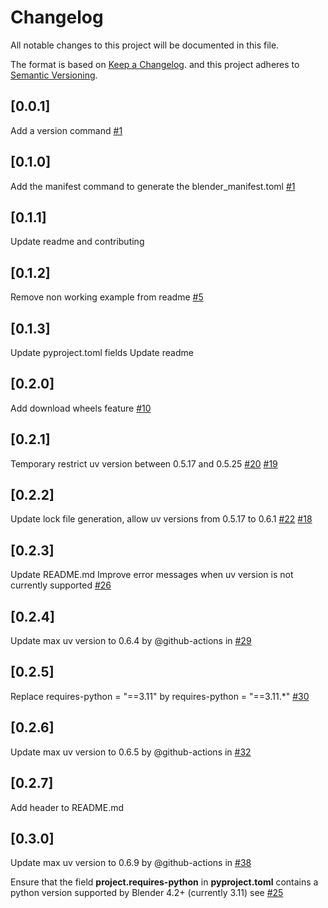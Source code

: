 # Changelog

All notable changes to this project will be documented in this file.

The format is based on [Keep a Changelog](https://keepachangelog.com/en/1.1.0/).
and this project adheres to [Semantic Versioning](https://semver.org/spec/v2.0.0.html).

## [0.0.1]

Add a version command [#1](https://github.com/Maxioum/Peeler/pull/1)

## [0.1.0]

Add the manifest command to generate the blender_manifest.toml [#1](https://github.com/Maxioum/Peeler/pull/3)

## [0.1.1]

Update readme and contributing

## [0.1.2]

Remove non working example from readme [#5](https://github.com/Maxioum/Peeler/pull/5)

## [0.1.3]

Update pyproject.toml fields
Update readme

## [0.2.0]

Add download wheels feature [#10](https://github.com/Maxioum/Peeler/pull/10)

## [0.2.1]

Temporary restrict uv version between 0.5.17 and 0.5.25 [#20](https://github.com/Maxioum/Peeler/pull/20) [#19](https://github.com/Maxioum/Peeler/issues/19)

## [0.2.2]

Update lock file generation, allow uv versions from 0.5.17 to 0.6.1 [#22](https://github.com/Maxioum/Peeler/pull/22) [#18](https://github.com/Maxioum/Peeler/issues/18)

## [0.2.3]

Update README.md
Improve error messages when uv version is not currently supported [#26](https://github.com/Maxioum/Peeler/pull/26)

## [0.2.4]

Update max uv version to 0.6.4 by @github-actions in [#29](https://github.com/Maxioum/Peeler/pull/29)

## [0.2.5]

Replace requires-python = "==3.11" by requires-python = "==3.11.*" [#30](https://github.com/Maxioum/Peeler/pull/30)

## [0.2.6]

Update max uv version to 0.6.5 by @github-actions in [#32](https://github.com/Maxioum/Peeler/pull/32)

## [0.2.7]

Add header to README.md

## [0.3.0]

Update max uv version to 0.6.9 by @github-actions in [#38](https://github.com/Maxioum/Peeler/pull/38)

Ensure that the field **project.requires-python** in **pyproject.toml** contains a python version supported by Blender 4.2+ (currently 3.11) see [#25](https://github.com/Maxioum/Peeler/pull/25)
